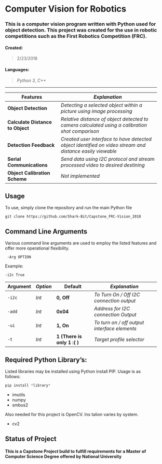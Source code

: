 # Computer Vision for Robotics

### This is a computer vision program written with Python used for object detection. This project was created for the use in robotic competitions such as the First Robotics Competition (FRC).


#### Created:
> 2/23/2018

#### Languages:
> _Python 3_, _C++_
***


**Features** | _Explanation_
------------------------ | --------------------
**Object Detection** | _Detecting a selected object within a picture using image processing_
**Calculate Distance to Object** | _Relative distance of object detected to camera calculated using a calibration shot comparison_
**Detection Feedback** | _Created user interface to have detected object identified on video stream and distance easily viewable_
**Serial Communications** | _Send data using I2C protocol and stream processed video to desired destining_
**Object Calibration Scheme** | _Not implemented_

## Usage
To use, simply clone the repository and run the main Python file
```
git clone https://github.com/Shark-Bit/Capstone_FRC-Vision_2018
```

## Command Line Arguments
Various command line arguments are used to employ the listed features and offer more operational flexibility.

` -Arg OPTION`

Example:

`-i2c True`

**Argument** | _Option_ | **Default** | _Explanation_
------------ | -------- | ----------- | --------------
`-i2c` | _Int_ | **0, Off** |  _To Turn On / Off I2C connection output_
`-add` | _Int_ | **0x04** |  _Address for I2C connection Output_
`-ui` | _Int_ | **1, On** |  _To turn on / off output interface elements_
`-t` | _Int_ | **1 (There is only 1 :( )** |  _Target profile selector_



## Required Python Library’s: 
Listed libraries may be installed using Python install PIP. Usage is as follows:
```python
pip install *library*
```
- imutils
- numpy
- smbus2

Also needed for this project is OpenCV. Ins talion varies by system.

- cv2


## Status of Project


#### This is a Capstone Project build to fulfill requirements for a Master of Computer Science Degree offered by National University
